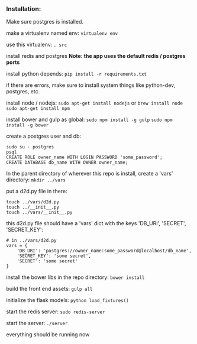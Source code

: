 ### Installation:
Make sure postgres is installed.

make a virtualenv named env:
```virtualenv env```

use this virtualenv:
```. src```

install redis and postgres
**Note: the app uses the default redis / postgres ports**

install python depends:
```pip install -r requirements.txt```

if there are errors, make sure to install system things like python-dev, postgres, etc.

install node / nodejs:
```sudo apt-get install nodejs``` or ```brew install node```
```sudo apt-get install npm```

install bower and gulp as global:
```sudo npm install -g gulp```
```sudo npm install -g bower```

create a postgres user and db:
```
sudo su - postgres
psql
CREATE ROLE owner_name WITH LOGIN PASSWORD 'some_password';
CREATE DATABASE db_name WITH OWNER owner_name;
```

In the parent directory of wherever this repo is install, create a 'vars' directory:
```mkdir ../vars```

put a d2d.py file in there:
```
touch ../vars/d2d.py
touch ../__init__.py
touch ../vars/__init__.py

```

this d2d.py file should have a 'vars' dict with the keys 'DB_URI', 'SECRET', 'SECRET_KEY':
```
# in ../vars/d2d.py
vars = {
    'DB_URI': 'postgres://owner_name:some_password@localhost/db_name',
    'SECRET_KEY': 'some secret',
    'SECRET': 'some secret'
}
```

install the bower libs in the repo directory:
```bower install```

build the front end assets:
```gulp all```

initialize the flask models:
```python load_fixtures()```

start the redis server:
```sudo redis-server```

start the server:
```./server```

everything should be running now
